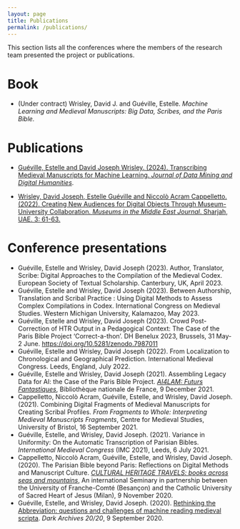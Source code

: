 ```yaml
---
layout: page
title: Publications
permalink: /publications/
---
```

<base target="_blank">

This section lists all the conferences where the members of the research team presented the project or publications.

# Book
- (Under contract) Wrisley, David J. and Guéville, Estelle. *Machine Learning and Medieval Manuscripts: Big Data, Scribes, and the Paris Bible.*

# Publications

- [Guéville, Estelle and David Joseph Wrisley. (2024). Transcribing Medieval Manuscripts for Machine Learning. *Journal of Data Mining and Digital Humanities*](https://jdmdh.episciences.org/11090). 

- [Wrisley, David Joseph, Estelle Guéville and Niccolò Acram Cappelletto. (2022). Creating New Audiences for Digital Objects Through Museum-University Collaboration. *Museums in the Middle East Journal*. Sharjah, UAE. 3: 61-63.](http://hdl.handle.net/2451/63847)



# Conference presentations

- Guéville, Estelle and Wrisley, David Joseph (2023). Author, Translator, Scribe: Digital Approaches to the Compilation of the Medieval Codex. European Society of Textual Scholarship. Canterbury, UK, April 2023. 
- Guéville, Estelle and Wrisley, David Joseph (2023). Between Authorship, Translation and Scribal Practice : Using Digital Methods to Assess Complex Compilations in Codex. International Congress on Medieval Studies. Western Michigan University, Kalamazoo, May 2023.
- Guéville, Estelle and Wrisley, David Joseph (2023). Crowd Post-Correction of HTR Output in a Pedagogical Context: The Case of the Paris Bible Project ‘Correct-a-thon’. DH Benelux 2023, Brussels, 31 May-2 June. https://doi.org/10.5281/zenodo.7987011 
- Guéville, Estelle and Wrisley, David Joseph (2022). From Localization to Chronological and Geographical Prediction. International Medieval Congress. Leeds, England, July 2022. 
- Guéville, Estelle and Wrisley, David Joseph (2021). Assembling Legacy Data for AI: the Case of the Paris Bible Project. [*AI4LAM: Futurs Fantastiques*](https://www.bnf.fr/en/program-international-conference-les-futurs-fantastiques-december-8-10-2021#bnf-program), Bibliothèque nationale de France, 9 December 2021.
- Cappelletto, Niccolò Acram, Guéville, Estelle, and Wrisley, David Joseph. (2021). Combining Digital Fragments of Medieval Manuscripts for Creating Scribal Profiles. *From Fragments to Whole: Interpreting Medieval Manuscripts Fragments*, Centre for Medieval Studies, University of Bristol, 16 September 2021.
- Guéville, Estelle, and Wrisley, David Joseph. (2021). Variance in Uniformity: On the Automatic Transcription of Parisian Bibles. *International Medieval Congress* (IMC 2021), Leeds, 6 July 2021.
- Cappelletto, Niccolò Acram, Guéville, Estelle, and Wrisley, David Joseph. (2020). The Parisian Bible beyond Paris: Reflections on Digital Methods and Manuscript Culture. [*CULTURAL HERITAGE TRAVELS: books across seas and mountains*](https://ista.univ-fcomte.fr/actu/ista/humanites-numériques/1246-séminaire-international), An international Seminary in partnership between the University of Franche-Comté (Besançon) and the Catholic University of Sacred Heart of Jesus (Milan), 9 November 2020.
- Guéville, Estelle, and Wrisley, David Joseph. (2020). [Rethinking the Abbreviation: questions and challenges of machine reading medieval scripta](https://www.youtube.com/watch?v=p38lvPRRNmA). *Dark Archives 20/20*, 9 September 2020.